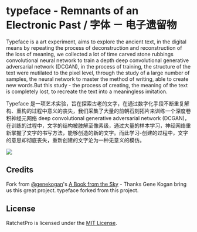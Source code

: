 # typeface - Remnants of an Electronic Past / 字体 － 电子遗留物

Typeface is a art experiment, aims to explore the ancient text, in the digital means by repeating the process of deconstruction and reconstruction of the loss of meaning, we collected a lot of time carved stone rubbings convolutional neural network to train a depth deep convolutional generative adversarial network (DCGAN), in the process of training, the structure of the text were mutilated to the pixel level, through the study of a large number of samples, the neural network to master the method of writing, able to create new words.But this study - the process of creating, the meaning of the text is completely lost, to recreate the text into a meaningless imitation.

Typeface 是一项艺术实验，旨在探索古老的文字，在通过数字化手段不断重复解构、重构的过程中意义的丧失，我们采集了大量的前朝石刻拓片来训练一个深度卷积神经元网络 deep convolutional generative adversarial network (DCGAN)，在训练的过程中，文字的结构被肢解至像素级，通过大量的样本学习，神经网络重新掌握了文字的书写方法，能够创造的新的文字。而此学习-创建的过程中，文字的意思却彻底丧失，重新创建的文字沦为一种无意义的模仿。

![](15FPS.gif)

## Credits
Fork from [@genekogan](https://www.twitter.com/genekogan)'s [A Book from the Sky](http://www.genekogan.com/works/a-book-from-the-sky2.html) - Thanks Gene Kogan bring us this great project. typeface forked from this project.

## License
RatchetPro is licensed under the [MIT License](http://opensource.org/licenses/MIT).
